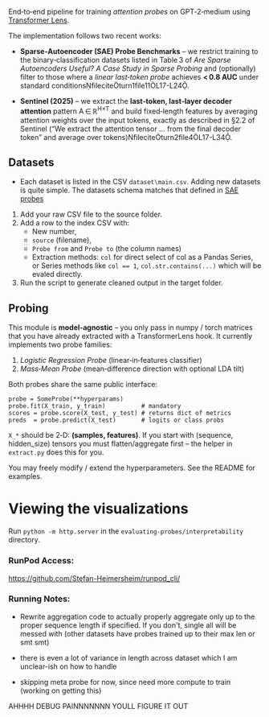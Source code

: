 End‑to‑end pipeline for training *attention probes* on GPT‑2‑medium using
[Transformer Lens](https://github.com/neelnanda‑io/TransformerLens).

The implementation follows two recent works:

* **Sparse‑Autoencoder (SAE) Probe Benchmarks** – we restrict training to
  the binary‑classification datasets listed in Table 3 of *Are Sparse
  Autoencoders Useful? A Case Study in Sparse Probing* and (optionally)
  filter to those where a *linear last‑token probe* achieves **< 0.8 AUC**
  under standard conditionsfileciteturn1file11L17-L24.

* **Sentinel (2025)** – we extract the **last‑token, last‑layer decoder
  attention** pattern A ∈ ℝ<sup>H×T</sup> and build fixed‑length features by
  averaging attention weights over the input tokens, exactly as described
  in §2.2 of Sentinel (“We extract the attention tensor … from the final
  decoder token” and average over tokens)fileciteturn2file4L17-L34.

## Datasets

- Each dataset is listed in the CSV `dataset\main.csv`. Adding new datasets is quite simple. The datasets schema matches that defined in [SAE probes](https://github.com/JoshEngels/SAE-Probes/tree/main)

1. Add your raw CSV file to the source folder.
2. Add a row to the index CSV with:
   - New number,
   - `source` (filename),
   - `Probe from` and `Probe to` (the column names)
   - Extraction methods: `col` for direct select of col as a Pandas Series, or Series methods like `col == 1`, `col.str.contains(...)` which will be evaled directly.
3. Run the script to generate cleaned output in the target folder.


## Probing

This module is **model‑agnostic** – you only pass in numpy / torch
matrices that you have already extracted with a TransformerLens hook.
It currently implements two probe families:

1. *Logistic Regression Probe* (linear‑in‑features classifier)
2. *Mass‑Mean Probe* (mean‑difference direction with optional LDA tilt)

Both probes share the same public interface:

```
probe = SomeProbe(**hyperparams)
probe.fit(X_train, y_train)          # mandatory
scores = probe.score(X_test, y_test) # returns dict of metrics
preds  = probe.predict(X_test)       # logits or class probs
```

`X_*` should be 2‑D: **(samples, features)**. If you start with
(sequence, hidden_size) tensors you must flatten/aggregate first – the
helper in `extract.py` does this for you.

You may freely modify / extend the hyperparameters.  See the README for
examples.

# Viewing the visualizations

Run ```python -m http.server``` in the ```evaluating-probes/interpretability``` directory.


### RunPod Access: 
https://github.com/Stefan-Heimersheim/runpod_cli/

### Running Notes:

* Rewrite aggregation code to actually properly aggregate only up to the proper sequence length if specified. If you don't, single all will be messed with (other datasets have probes trained up to their max len or smt smt)
- there is even a lot of variance in length across dataset which I am unclear-ish on how to handle

* skipping meta probe for now, since need more compute to train (working on getting this)


AHHHH DEBUG PAINNNNNNN YOULL FIGURE IT OUT